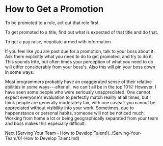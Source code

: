 # How to Get a Promotion
[//]: # (Version:1.0.0)
To be promoted to a role, act out that role first.

To get promoted to a title, find out what is expected of that title and do that.

To get a pay raise, negotiate armed with information.

If you feel like you are past due for a promotion, talk to your boss about it. Ask them explicitly what you need to do to get promoted, and try to do it. This sounds trite, but often times your perception of what you need to do will differ considerably from your boss's. Also this will pin your boss down in some ways.

Most programmers probably have an exaggerated sense of their relative abilities in some ways---after all, we can't all be in the top 10%! However, I have seen some people who were seriously unappreciated. One cannot expect everyone's evaluation to perfectly match reality at all times, but I think people are generally moderately fair, with one caveat: you cannot be appreciated without visibility into your work. Sometimes, due to happenstance or personal habits, someone will not be noticed much. Working from home a lot or being geographically separated from your team and boss makes this especially difficult.

Next [Serving Your Team - How to Develop Talent](../Serving-Your-Team/01-How to Develop Talent.md)
